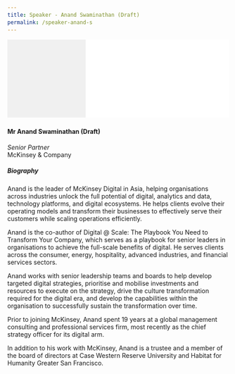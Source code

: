 ```yaml
---
title: Speaker - Anand Swaminathan (Draft)
permalink: /speaker-anand-s
---
```

![Alt text for image on Isomer site](/images/speakers/speaker-placeholder.jpg)

#### **Mr Anand Swaminathan (Draft)**

*Senior Partner*  
McKinsey & Company

##### **Biography**

Anand is the leader of McKinsey Digital in Asia, helping organisations across industries unlock the full potential of digital, analytics and data, technology platforms, and digital ecosystems.  He helps clients evolve their operating models and transform their businesses to effectively serve their customers while scaling operations efficiently.

Anand is the co-author of Digital @ Scale: The Playbook You Need to Transform Your Company, which serves as a playbook for senior leaders in organisations to achieve the full-scale benefits of digital.  He serves clients across the consumer, energy, hospitality, advanced industries, and financial services sectors.

Anand works with senior leadership teams and boards to help develop targeted digital strategies, prioritise and mobilise investments and resources to execute on the strategy, drive the culture transformation required for the digital era, and develop the capabilities within the organisation to successfully sustain the transformation over time.

Prior to joining McKinsey, Anand spent 19 years at a global management consulting and professional services firm, most recently as the chief strategy officer for its digital arm.

In addition to his work with McKinsey, Anand is a trustee and a member of the board of directors at Case Western Reserve University and Habitat for Humanity Greater San Francisco.